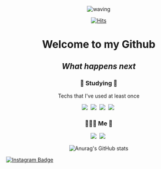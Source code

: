 <div align="center">
  
![waving](https://capsule-render.vercel.app/api?type=waving&height=200&text=Suhyun&animation=fadeIn&fontAlign=80&fontAlignY=40&color=gradient)

[![Hits](https://hits.seeyoufarm.com/api/count/incr/badge.svg?url=https%3A%2F%2Fgithub.com%2Fsue0725%2Fhit-counter&count_bg=%23B5E9E8&title_bg=%23B7B6ED&icon=&icon_color=%23F3EAEA&title=hits&edge_flat=false)](https://hits.seeyoufarm.com)

# Welcome to my Github
## _What happens next_

<h3 align="center">📕 Studying 📕</h3>

<p align="center"> Techs that I've used at least once</p>

<p align="center">
  <img src="https://img.shields.io/badge/Python-3766AB?style=flat-square&logo=Python&logoColor=white"/></a>&nbsp
  <img src="https://img.shields.io/badge/Go-00ADD8?style=flat-square&logo=Go&logoColor=white"/></a>&nbsp
  <img src="https://img.shields.io/badge/C-A8B9CC?style=flat-square&logo=C&logoColor=white"/></a>&nbsp
  <img src="https://img.shields.io/badge/Java-007396?style=flat-square&logo=Java&logoColor=white"/></a>&nbsp
  
<h3 align="center">🤸🏻‍♀️ Me 🤸</h3>
<p align="center">
   <img src="https://img.shields.io/badge/Instagram-E4405F?style=flat-square&logo=Instagram&logoColor=white"/></a>&nbsp
   <img src="https://img.shields.io/badge/Gmail-EA4335?style=flat-square&logo=Gmail&logoColor=white"/></a>&nbsp

![Anurag's GitHub stats](https://github-readme-stats.vercel.app/api?username=sue0725&&show_icons=true&&theme=gruvbox)
</div>

[![Instagram Badge](https://img.shields.io/badge/Gmail-d14836?style=flat-square&logo=Gmail&logoColor=white&link=mailto:snugyun01@gmail.com)](mailto:snugyun01@gmail.com)
